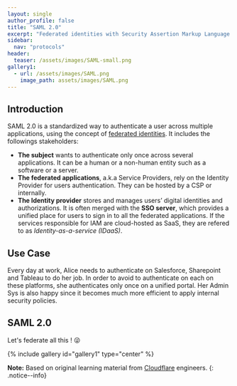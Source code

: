 ```yaml
---
layout: single
author_profile: false
title: "SAML 2.0"
excerpt: "Federated identities with Security Assertion Markup Language."
sidebar:
  nav: "protocols"
header:
  teaser: /assets/images/SAML-small.png
gallery1:
  - url: /assets/images/SAML.png
    image_path: assets/images/SAML.png
---
```

## Introduction

SAML 2.0 is a standardized way to authenticate a user across multiple applications, using the concept of [federated identities](/architecture/iam).
It includes the followings stakeholders:
- **The subject** wants to authenticate only once across several applications. It can be a human or a non-human entity such as a software or a server.
- **The federated applications**, a.k.a Service Providers, rely on the Identity Provider for users authentication. They can be hosted by a CSP or internally.
- **The Identity provider** stores and manages users’ digital identities and authorizations. It is often merged with the **SSO server**, which provides a unified place for users to sign in to all the federated applications. If the services responsible for IAM are cloud-hosted as SaaS, they are refered to as *Identity-as-a-service (IDaaS)*.

## Use Case

Every day at work, Alice needs to authenticate on Salesforce, Sharepoint and Tableau to do her job. In order to avoid to authenticate on each on these platforms, she authenticates only once on a unified portal. Her Admin Sys is also happy since it becomes much more efficient to apply internal security policies.

## SAML 2.0

Let's federate all this ! :stuck_out_tongue_winking_eye:

{% include gallery id="gallery1" type="center" %}

**Note:** Based on original learning material from [Cloudflare](https://cloudflare.com/learning) engineers.
{: .notice--info}
